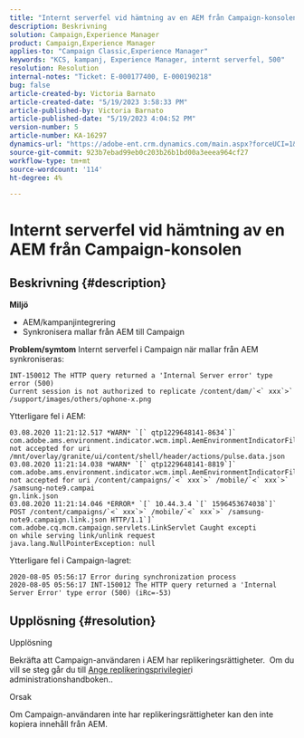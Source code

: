 ```yaml
---
title: "Internt serverfel vid hämtning av en AEM från Campaign-konsolen"
description: Beskrivning
solution: Campaign,Experience Manager
product: Campaign,Experience Manager
applies-to: "Campaign Classic,Experience Manager"
keywords: "KCS, kampanj, Experience Manager, internt serverfel, 500"
resolution: Resolution
internal-notes: "Ticket: E-000177400, E-000190218"
bug: false
article-created-by: Victoria Barnato
article-created-date: "5/19/2023 3:58:33 PM"
article-published-by: Victoria Barnato
article-published-date: "5/19/2023 4:04:52 PM"
version-number: 5
article-number: KA-16297
dynamics-url: "https://adobe-ent.crm.dynamics.com/main.aspx?forceUCI=1&pagetype=entityrecord&etn=knowledgearticle&id=a4afe8fb-5df6-ed11-8848-6045bd0065b6"
source-git-commit: 923b7ebad99eb0c203b26b1bd00a3eeea964cf27
workflow-type: tm+mt
source-wordcount: '114'
ht-degree: 4%

---
```


# Internt serverfel vid hämtning av en AEM från Campaign-konsolen

## Beskrivning {#description}

<b>Miljö</b>
- AEM/kampanjintegrering
- Synkronisera mallar från AEM till Campaign

<b>Problem/symtom</b>
Internt serverfel i Campaign när mallar från AEM synkroniseras:


```
INT-150012 The HTTP query returned a 'Internal Server error' type error (500)
Current session is not authorized to replicate /content/dam/`<` xxx`>` /support/images/others/ophone-x.png
```


Ytterligare fel i AEM:


```
03.08.2020 11:21:12.517 *WARN* `[` qtp1229648141-8634`]`  com.adobe.ams.environment.indicator.wcm.impl.AemEnvironmentIndicatorFilter not accepted for uri /mnt/overlay/granite/ui/content/shell/header/actions/pulse.data.json
03.08.2020 11:21:14.038 *WARN* `[` qtp1229648141-8819`]`  com.adobe.ams.environment.indicator.wcm.impl.AemEnvironmentIndicatorFilter not accepted for uri /content/campaigns/`<` xxx`>` /mobile/`<` xxx`>` /samsung-note9.campai
gn.link.json
03.08.2020 11:21:14.046 *ERROR* `[` 10.44.3.4 `[` 1596453674038`]`  POST /content/campaigns/`<` xxx`>` /mobile/`<` xxx`>` /samsung-note9.campaign.link.json HTTP/1.1`]`  com.adobe.cq.mcm.campaign.servlets.LinkServlet Caught excepti
on while serving link/unlink request
java.lang.NullPointerException: null
```


Ytterligare fel i Campaign-lagret:


```
2020-08-05 05:56:17 Error during synchronization process
2020-08-05 05:56:17 INT-150012 The HTTP query returned a 'Internal Server Error' type error (500) (iRc=-53)
```





## Upplösning {#resolution}


Upplösning

Bekräfta att Campaign-användaren i AEM har replikeringsrättigheter.  Om du vill se steg går du till [Ange replikeringsprivilegier](https://experienceleague.adobe.com/docs/experience-manager-65/administering/security/security.html?lang=en#setting-replication-privileges)i administrationshandboken..

Orsak

Om Campaign-användaren inte har replikeringsrättigheter kan den inte kopiera innehåll från AEM.



